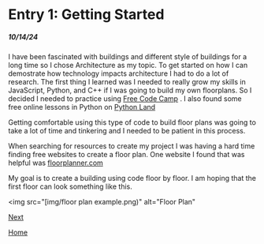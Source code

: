 # Entry 1: Getting Started 

##### 10/14/24

I have been fascinated with buildings and different style of buildings for a long time so I chose Architecture as my topic. To get started on how I can demostrate how technology impacts architecture I had to do a lot of research. The first thing I learned was I needed to really grow my skills in JavaScript, Python, and C++ if I was going to build my own floorplans. So I decided I needed to practice using <a href="[url]([floorplanner.com](https://www.freecodecamp.org))">Free Code Camp</a> . I also found some free online lessons in Python on <a href="[url]((https://python.land/python-tutorial))">Python Land</a>

Getting comfortable using this type of code to build floor plans was going to take a lot of time and tinkering and I needed to be patient in this process. 

<p> When searching for resources to create my project I was having a hard time finding free websites to create a floor plan. One website I found that was helpful was <a href="[url](floorplanner.com)">floorplanner.com</a>  </p>

My goal is to create a building using code floor by floor. I am hoping that the first floor can look something like this.
 

<img src="[img/floor plan example.png)" alt="Floor Plan"



[Next](entry02.md)

[Home](../README.md)
